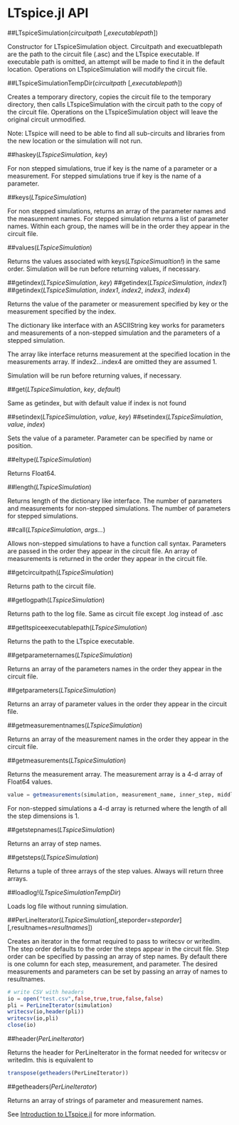 # LTspice.jl API

##LTspiceSimulation(*circuitpath* [,*executablepath*])

Constructor for LTspiceSimulation object.  Circuitpath and execuatblepath 
are the path to the circuit file (.asc) and the LTspice executable.  If
executable path is omitted, an attempt will be made to find it in the default
location.  Operations on LTspiceSimulation will modify the circuit file.

##LTspiceSimulationTempDir(*circuitpath* [,*executablepath*])

Creates a temporary directory, copies the circuit file to the temporary
directory, then calls LTspiceSimulation with the circuit path to the copy 
of the circuit file.  Operations on the LTspiceSimulation object will leave
the original circuit unmodified.

Note: LTspice will need to be able to find all sub-circuits and libraries
from the new location or the simulation will not run.

##haskey(*LTspiceSimulation*, *key*)

For non stepped simulations, true if key is the name of a parameter or a
measurement.  For stepped simulations true if key is the name of a parameter.

##keys(*LTspiceSimulation*)

For non stepped simulations, returns an array of the parameter names and the 
measurement names.  For stepped simulation returns a list of parameter names.
Within each group, the names will be in the order they appear in the circuit
file.

##values(*LTspiceSimulation*)

Returns the values associated with keys(*LTspiceSimualtion!*) in the same order.
Simulation will be run before returning values, if necessary.

##getindex(*LTspiceSimulation*, *key*)
##getindex(*LTspiceSimulation*, *index1*)
##getindex(*LTspiceSimulation*, *index1*, *index2*, *index3*, *index4*)

Returns the value of the parameter or measurement specified by key 
or the measurement specified by the index.

The dictionary like interface with an ASCIIString key works for parameters 
and measurements of a non-stepped simulation and the parameters of a stepped
simulation.

The array like interface returns measurement at the specified location in the 
measurements array.  If index2...index4 are omitted they are assumed 1.

Simulation will be run before returning values, if necessary.

##get(*LTspiceSimulation*, *key*, *default*)

Same as getindex, but with default value if index is not found

##setindex(*LTspiceSimulation*, *value*, *key*)
##setindex(*LTspiceSimulation*, *value*, *index*)

Sets the value of a parameter.  Parameter can be specified by name
or position.

##eltype(*LTspiceSimulation*)

Returns Float64.

##length(*LTspiceSimulation*)

Returns length of the dictionary like interface.  The number of parameters and measurements for non-stepped simulations.  The number of parameters for stepped simulations.

##call(*LTspiceSimulation*, *args...*)

Allows non-stepped simulations to have a function call syntax.  Parameters
are passed in the order they appear in the circuit file.  An array of
measurements is returned in the order they appear in the circuit file.

##getcircuitpath(*LTspiceSimulation*)

Returns path to the circuit file.

##getlogpath(*LTspiceSimulation*)

Returns path to the log file.  Same as circuit file except .log
instead of .asc

##getltspiceexecutablepath(*LTspiceSimulation*)

Returns the path to the LTspice executable.

##getparameternames(*LTspiceSimulation*)

Returns an array of the parameters names in the order they appear in the
circuit file.

##getparameters(*LTspiceSimulation*)

Returns an array of parameter values in the order they appear in the circuit
file.

##getmeasurementnames(*LTspiceSimulation*)

Returns an array of the measurement names in the order they appear in the
circuit file.

##getmeasurements(*LTspiceSimulation*)

Returns the measurement array.  The measurement array is a 4-d array of Float64
values.  
 
```julia
value = getmeasurements(simulation, measurement_name, inner_step, middle_step, outer_step)
```

For non-stepped simulations a 4-d array is returned where the length of all the 
step dimensions is 1.

##getstepnames(*LTspiceSimulation*)

Returns an array of step names.

##getsteps(*LTspiceSimulation*)

Returns a tuple of three arrays of the step values.  Always will return three
arrays.

##loadlog!(*LTspiceSimulationTempDir*)

Loads log file without running simulation.

##PerLineIterator(*LTspiceSimulation*[,steporder=*steporder*][,resultnames=*resultnames*])

Creates an iterator in the format required to pass to writecsv or writedlm.
The step order defaults to the order the steps appear in the circuit file.
Step order can be specified by passing an array of step names.  By default 
there is one column for each step, measurement, and parameter.  The desired
measurements and parameters can be set by passing an array of names to
resultnames.

```julia
# write CSV with headers
io = open("test.csv",false,true,true,false,false)
pli = PerLineIterator(simulation)
writecsv(io,header(pli))
writecsv(io,pli)
close(io)
```
##header(*PerLineIterator*)

Returns the header for PerLineIterator in the format needed for writecsv or 
writedlm.  this is equivalent to 
```julia
transpose(getheaders(PerLineIterator))
```

##getheaders(*PerLineIterator*)

Returns an array of strings of parameter and measurement names.


See [Introduction to LTspice.jl](https://github.com/cstook/LTspice.jl/blob/v0r4_working/doc/introduction.ipynb) for more information.




